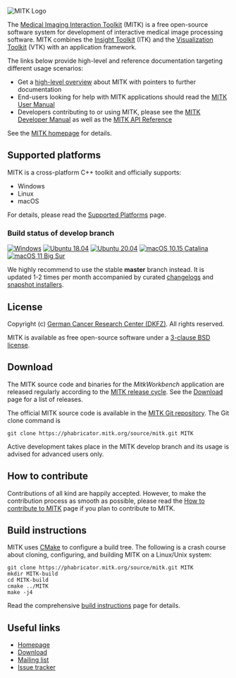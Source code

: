 ![MITK Logo][logo]

The [Medical Imaging Interaction Toolkit][mitk] (MITK) is a free open-source software
system for development of interactive medical image processing software. MITK
combines the [Insight Toolkit][itk] (ITK) and the [Visualization Toolkit][vtk] (VTK) with an application framework.

The links below provide high-level and reference documentation targeting different
usage scenarios:

 - Get a [high-level overview][mitk-overview] about MITK with pointers to further
   documentation
 - End-users looking for help with MITK applications should read the
   [MITK User Manual][mitk-usermanual]
 - Developers contributing to or using MITK, please see the [MITK Developer Manual][mitk-devmanual]
   as well as the [MITK API Reference][mitk-apiref]

See the [MITK homepage][mitk] for details.

Supported platforms
-------------------

MITK is a cross-platform C++ toolkit and officially supports:

 - Windows
 - Linux
 - macOS

For details, please read the [Supported Platforms][platforms] page.

### Build status of develop branch

[![Windows][windows-build-status]][cdash]
[![Ubuntu 18.04][ubuntu-18.04-build-status]][cdash]
[![Ubuntu 20.04][ubuntu-20.04-build-status]][cdash]
[![macOS 10.15 Catalina][macos-10.15-build-status]][cdash]
[![macOS 11 Big Sur][macos-11-build-status]][cdash]

We highly recommend to use the stable **master** branch instead. It is updated 1-2 times per month accompanied by curated [changelogs][changelog] and [snapshot installers][snapshot-installers].

License
-------

Copyright (c) [German Cancer Research Center (DKFZ)][dkfz]. All rights reserved.

MITK is available as free open-source software under a [3-clause BSD license][license].

Download
--------

The MITK source code and binaries for the *MitkWorkbench* application are released regularly according to the [MITK release cycle][release-cycle]. See the [Download][download] page for a list of releases.

The official MITK source code is available in the [MITK Git repository][phab_repo]. The Git clone command is

    git clone https://phabricator.mitk.org/source/mitk.git MITK

Active development takes place in the MITK develop branch and its usage is advised for advanced users only.

How to contribute
-----------------

Contributions of all kind are happily accepted. However, to make the contribution process as smooth as possible, please read the [How to contribute to MITK][contribute] page if you plan to contribute to MITK.

Build instructions
------------------

MITK uses [CMake][cmake] to configure a build tree. The following is a crash course about cloning, configuring, and building MITK on a Linux/Unix system:

    git clone https://phabricator.mitk.org/source/mitk.git MITK
    mkdir MITK-build
    cd MITK-build
    cmake ../MITK
    make -j4

Read the comprehensive [build instructions][build] page for details.

Useful links
------------

 - [Homepage][mitk]
 - [Download][download]
 - [Mailing list][mailinglist]
 - [Issue tracker][bugs]

[logo]: https://github.com/MITK/MITK/raw/master/mitk.png
[mitk]: https://www.mitk.org
[itk]: https://itk.org
[vtk]: https://vtk.org
[mitk-overview]: https://docs.mitk.org/nightly/
[mitk-usermanual]: https://docs.mitk.org/nightly/UserManualPortal.html
[mitk-devmanual]: https://docs.mitk.org/nightly/DeveloperManualPortal.html
[mitk-apiref]: https://docs.mitk.org/nightly/usergroup0.html
[platforms]: https://docs.mitk.org/nightly/SupportedPlatformsPage.html
[dkfz]: https://www.dkfz.de
[license]: https://github.com/MITK/MITK/blob/master/LICENSE
[release-cycle]: https://www.mitk.org/MitkReleaseCycle
[download]: https://www.mitk.org/Download
[phab_repo]: https://phabricator.mitk.org/source/mitk/
[contribute]: https://www.mitk.org/How_to_contribute
[cmake]: https://www.cmake.org
[build]: https://docs.mitk.org/nightly/BuildInstructionsPage.html
[mailinglist]: https://www.mitk.org/Mailinglist
[bugs]: https://phabricator.mitk.org/maniphest/
[cdash]: https://cdash.mitk.org/index.php?project=MITK
[changelog]: https://phabricator.mitk.org/w/mitk/changelog/
[snapshot-installers]: https://www.mitk.org/download/ci/snapshots/
[windows-build-status]: https://ci.mitk.org/buildStatus/icon?job=MITK%2FContinuous%2FWindows&subject=Windows
[ubuntu-18.04-build-status]: https://ci.mitk.org/buildStatus/icon?job=MITK%2FContinuous%2FUbuntu+18.04&subject=Ubuntu+18.04
[ubuntu-20.04-build-status]: https://ci.mitk.org/buildStatus/icon?job=MITK%2FContinuous%2FUbuntu+20.04&subject=Ubuntu+20.04
[macOS-10.15-build-status]: https://ci.mitk.org/buildStatus/icon?job=MITK%2FContinuous%2FmacOS+Catalina&subject=macOS+10.15+Catalina
[macOS-11-build-status]: https://ci.mitk.org/buildStatus/icon?job=MITK%2FContinuous%2FmacOS+Big+Sur&subject=macOS+11+Big+Sur
